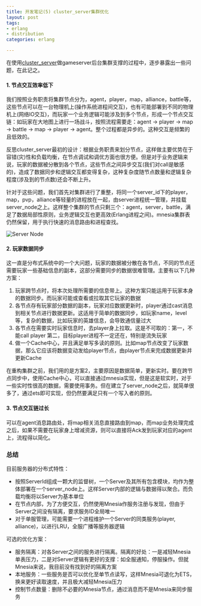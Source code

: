 ```yaml
---
title: 开发笔记(5) cluster_server集群优化
layout: post
tags:
- erlang
- distribution
categories: erlang

---
```


在使用[cluster_server][cluster_server]做gameserver后台集群支撑的过程中，逐步暴露出一些问题，在此记之。

#### 1. 节点交互效率低下

我们按照业务职责将集群节点分为，agent，player，map，alliance，battle等，这些节点可以在一台物理机上(操作系统进程间交互)，也有可能部署到不同的物理机上(网络IO交互)，而玩家一个业务逻辑可能涉及到多个节点，形成一个节点交互链：如玩家在大地图上进行一场战斗，按照流程需要走：agent -> player -> map -> battle -> map -> player -> agent。整个过程都是异步的。这种交互是频繁的且低效的。

<!-- more -->

反思cluster_server最初的设计：根据业务职责来划分节点，这样做主要优势在于容错(灾)性和负载均衡，在节点调试和调优方面也很方便。但是对于业务逻辑来说，玩家的数据被分散到各个节点，这些节点之间异步交互(我们对call是敏感的)，造成了数据同步和逻辑交互都变得复杂，这种复杂度随节点数量和逻辑复杂程度(涉及到的节点数)还会不断上升。

针对于这些问题，我们首先对集群进行了重整，将同一个server_id下的player，map，pvp，alliance等轻量的进程放在一起，由server进程统一管理，并挂载server_node之上。这样整个集群的节点只剩三个：agent，server，battle，满足了数据局部性原则，业务逻辑交互也更高效(Erlang进程之间)。mnesia集群表仍然保留，用于执行快速的消息路由和进程查找。

![](/assets/image/erlang/cluster_server_server_node.png "Server Node")

#### 2. 玩家数据同步

这一直是分布式系统中的一个大问题，玩家的数据被分散在各节点，不同的节点还需要玩家一些基础信息的副本，这部分需要同步的数据很难管理。主要有以下几种方案：

1. 玩家跨节点时，将本次处理所需要的信息带上。这种方案只能运用于玩家本身的数据同步。而玩家可能或查看或拉取其它玩家的数据
2. 各节点存有玩家部分数据的副本，玩家对应数据更新时，player通过cast消息到相关节点进行数据更新。这适用于简单的数据同步，如玩家name，level等，复杂的数据，比如玩家的英雄信息，会导致通信量过大
3. 各节点在需要实时玩家信息时，去player身上拉取。这是不可取的：第一，不能call player 第二，目标player进程不一定还在，特别是流失玩家
4. 做一个Cache中心，并且满足单写多读的原则。比如map节点改变了玩家数据，那么它应该将数据变动发给player节点，由player节点来完成数据更新并更新Cache

在重构集群之前，我们用的是方案2，主要原因是数据简单，更新实时。要在跨节点同步中，使用Cache中心，可以直接通过mnesia实现，但是这是软实时，对于一些实时性很高的数据，需要使用事务。但在建立了server_node之后，就简单很多了，通过ets即可实现，但仍然要满足只有一个写入者的原则。

#### 3. 节点交互链过长

可以在agent消息路由处，将map相关消息直接路由到map，而map业务处理完成之后，如果不需要在玩家身上增减资源，则可以直接将Ack发到玩家对应的agent上，流程得以简化。

### 总结

目前服务器的分布式特性：

- 按照ServerId组成一颗大的监督树，一个Server及其所有包含模块，均作为整体部署在一个server_node上。这样Server内部的逻辑与数据得以聚合。而负载均衡将以Server为基本单位
- 在节点内部，为了方便交互，仍然使用Mnesia作服务注册与发现，但由于Server之间没有隔离，要求服务ID全局唯一
- 对于单服管理，可能需要一个进程维护一个Server的同类服务(player, alliance)，以进行LRU，全服广播等服务器逻辑

可选的优化方案：

- 服务隔离：对各Server之间的服务进行隔离。隔离的好处：一是减轻Mnesia单表压力，二是对Server逻辑有更好的支撑：如全服通知，停服操作。但就Mnesia来说，我目前没有找到好的隔离方案
- 本地服务：一些服务是否可以优化至单节点读写，这样Mnesia可退化为ETS，换来更好读取速度，并且极大减轻Mnesia压力
- 控制节点数量：删除不必要的Mnesia节点，通过消息而不是Mnesia来同步服务

[cluster_server]: http://wudaijun.com/2015/08/erlang-server-design1-cluster-server/

